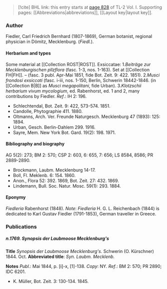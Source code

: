 > [!cite] BHL link: this entry starts at [page 828](https://www.biodiversitylibrary.org/item/103414#page/876/mode/1up) of TL-2 Vol. I.
> Supporting pages: [[Abbreviations|abbreviations]], [[Layout key|layout key]].

### Author

Fiedler, Carl Friedrich Bernhard (1807-1869), German botanist, regional physician in Dömitz, Mecklenburg. (*Fiedl.*).

#### Herbarium and types

Some material at [[Collection ROST|ROST]]. Exsiccatae: 1.*Beiträge zur Mecklenburgischen pllzflora* (fasc. 1-3, nos. 1-163). Set at [[Collection FH|FH]]. – (fasc. 3 publ. Apr-Mai 1851, fide Bot. Zeit. 9: 422. 1851).
2.*Musci frondosi exsiccati* (fasc. i-iii, nos. 1-150, Berlin, Schwerin 18442-1846. (in [[Collection B|B]] as *Musci megapolitani*, fide Urban).
3.*Klotzschii herbarium vivum mycologium*, ed. Rabenhorst, ed. 1 and 2, many contributions by Fiedler.
*Ref*.: IH 2: 196.
- Schlechtendal, Bot. Zeit. 9: 422, 573-574. 1851.
- Candolle, Phytographie 411. 1880.
- Oltmanns, Arch. Ver. Freunde Naturgesch. Mecklenburg 47 (1893): 125: 1894.
- Urban, Gesch. Berlin-Dahlem 299. 1916.
- Sayre, Mem. New York Bot. Gard. 19(2): 198. 1971.

#### Bibliography and biography

AG 5(2): 273; BM 2: 570; CSP 2: 603, 6: 655, 7: 656; LS 8584, 8586; PR 2889-2890.
- Brockmann, Laubm. Mecklenburg 14-17.
- Boll, Fl. Meklenb. 6: 154. 1860.
- Anon., Flora 52: 392. 1869, Bot. Zeit. 27: 432. 1869.
- Lindemann, Bull. Soc. Natur. Mosc. 59(1): 293. 1884.

#### Eponymy

*Fiedleria* Rabenhorst (1848).
*Note*: *Fiedleria* H. G. L. Reichenbach (1844) is dedicated to Karl Gustav Fiedler (1791-1853), German traveller in Greece.

### Publications

##### n.1769. Synopsis der Laubmoose Mecklenburg's

**Title**
*Synopsis der Laubmoose Mecklenburg's*. Schwerin (O. Kürschner) 1844. Oct.
**Abbreviated title**: *Syn. Laubm. Mecklenb.*

**Notes**
*Publ*.: Mai 1844, p. \[i\]-x, \[1\]-138. *Copy*: NY.
*Ref*.: BM 2: 570; PR 2890; IDC 6201.
- K. Müller, Bot. Zeit. 3: 130-134. 1845.

